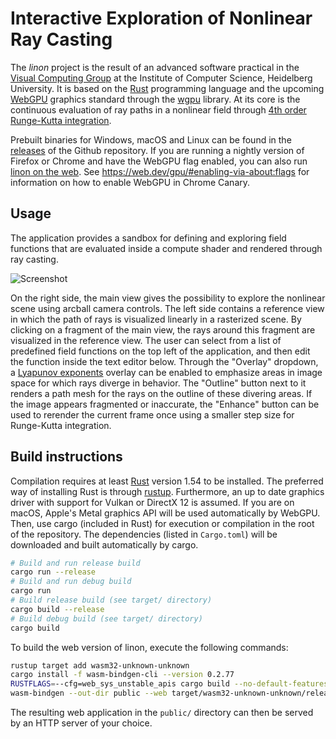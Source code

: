 # Interactive Exploration of Nonlinear Ray Casting

The _linon_ project is the result of an advanced software practical in the [Visual Computing Group](https://vcg.iwr.uni-heidelberg.de/) at the Institute of Computer Science, Heidelberg University.
It is based on the [Rust](https://www.rust-lang.org/) programming language and the upcoming [WebGPU](https://web.dev/gpu/) graphics standard through the [wgpu](https://github.com/gfx-rs/wgpu) library.
At its core is the continuous evaluation of ray paths in a nonlinear field through [4th order Runge-Kutta integration](https://en.wikipedia.org/wiki/Runge%E2%80%93Kutta_methods).

Prebuilt binaries for Windows, macOS and Linux can be found in the [releases](https://github.com/niklaskorz/linon/releases) of the Github repository.
If you are running a nightly version of Firefox or Chrome and have the WebGPU flag enabled, you can also run [linon on the web](https://niklaskorz.github.io/linon/).
See https://web.dev/gpu/#enabling-via-about:flags for information on how to enable WebGPU in Chrome Canary.

## Usage

The application provides a sandbox for defining and exploring field functions that are evaluated inside a compute shader and rendered through ray casting.

![Screenshot](screenshot.png)

On the right side, the main view gives the possibility to explore the nonlinear scene using arcball camera controls.
The left side contains a reference view in which the path of rays is visualized linearly in a rasterized scene.
By clicking on a fragment of the main view, the rays around this fragment are visualized in the reference view.
The user can select from a list of predefined field functions on the top left of the application, and then edit the function inside the text editor below.
Through the "Overlay" dropdown, a [Lyapunov exponents](https://en.wikipedia.org/wiki/Lyapunov_exponent) overlay can be enabled to emphasize areas in image space for which rays diverge in behavior.
The "Outline" button next to it renders a path mesh for the rays on the outline of these divering areas.
If the image appears fragmented or inaccurate, the "Enhance" button can be used to rerender the current frame once using a smaller step size for Runge-Kutta integration.

## Build instructions

Compilation requires at least [Rust](https://www.rust-lang.org/) version 1.54 to be installed.
The preferred way of installing Rust is through [rustup](https://rustup.rs/).
Furthermore, an up to date graphics driver with support for Vulkan or DirectX 12 is assumed.
If you are on macOS, Apple's Metal graphics API will be used automatically by WebGPU.
Then, use cargo (included in Rust) for execution or compilation in the root of the repository.
The dependencies (listed in `Cargo.toml`) will be downloaded and built automatically by cargo.

```sh
# Build and run release build
cargo run --release
# Build and run debug build
cargo run
# Build release build (see target/ directory)
cargo build --release
# Build debug build (see target/ directory)
cargo build
```

To build the web version of linon, execute the following commands:

```sh
rustup target add wasm32-unknown-unknown
cargo install -f wasm-bindgen-cli --version 0.2.77
RUSTFLAGS=--cfg=web_sys_unstable_apis cargo build --no-default-features --target wasm32-unknown-unknown --release
wasm-bindgen --out-dir public --web target/wasm32-unknown-unknown/release/linon.wasm
```

The resulting web application in the `public/` directory can then be served by an HTTP server of your choice.
